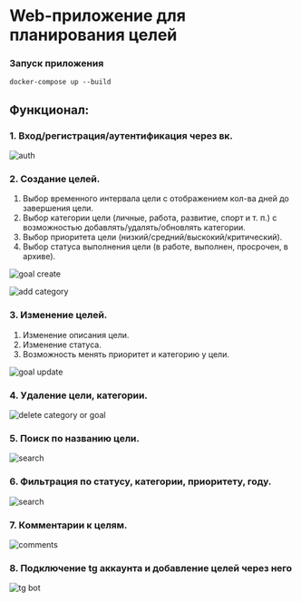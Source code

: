 # Web-приложение для планирования целей

### Запуск приложения

    docker-compose up --build

## Функционал:

### 1. Вход/регистрация/аутентификация через вк.

![auth](https://github.com/gmoroz/todolist/blob/master/readme_files/auth.gif)

### 2. Создание целей.

1.  Выбор временного интервала цели с отображением кол-ва дней до завершения цели.
2.  Выбор категории цели (личные, работа, развитие, спорт и т. п.) с возможностью добавлять/удалять/обновлять категории.
3.  Выбор приоритета цели (низкий/средний/выскокий/критический).
4.  Выбор статуса выполнения цели (в работе, выполнен, просрочен, в архиве).

![goal create](https://github.com/gmoroz/todolist/blob/master/readme_files/goal_create.gif)

![add category](https://github.com/gmoroz/todolist/blob/master/readme_files/add_category.gif)

### 3. Изменение целей.

1.  Изменение описания цели.
2.  Изменение статуса.
3.  Возможность менять приоритет и категорию у цели.

![goal update](https://github.com/gmoroz/todolist/blob/master/readme_files/goal_update.gif)

### 4. Удаление цели, категории.

![delete category or goal](https://github.com/gmoroz/todolist/blob/master/readme_files/delete_cat_goal.gif)

### 5. Поиск по названию цели.

![search](https://github.com/gmoroz/todolist/blob/master/readme_files/search.gif)

### 6. Фильтрация по статусу, категории, приоритету, году.

![search](https://github.com/gmoroz/todolist/blob/master/readme_files/search.gif)

### 7. Комментарии к целям.

![comments](https://github.com/gmoroz/todolist/blob/master/readme_files/comments.gif)

### 8. Подключение tg аккаунта и добавление целей через него

![tg bot](https://github.com/gmoroz/todolist/blob/master/readme_files/tg_bot.gif)
